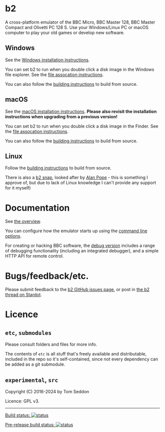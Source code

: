 # b2

A cross-platform emulator of the BBC Micro, BBC Master 128, BBC Master
Compact and Olivetti PC 128 S. Use your Windows/Linux PC or macOS
computer to play your old games or develop new software.

## Windows

See the
[Windows installation instructions](./doc/Installing-on-Windows.md).

You can set b2 to run when you double click a disk image in the
Windows file explorer. See the
[file assocation instructions](./doc/File-Association.md).

You can also follow the [building instructions](./doc/Building.md) to
build from source.

## macOS

See the [macOS installation instructions](./doc/Installing-on-OSX.md).
**Please also revisit the installation instructions when upgrading
from a previous version!**

You can set b2 to run when you double click a disk image in the
Finder. See the
[file assocation instructions](./doc/File-Association.md).

You can also follow the [building instructions](./doc/Building.md) to
build from source.

## Linux

Follow the [building instructions](./doc/Building.md) to
build from source.

There is also a [b2 snap](https://snapcraft.io/b2), looked after by
[Alan Pope](https://github.com/popey/b2-snap/) - this is something I
approve of, but due to lack of Linux knowledge I can't provide any
support for it myself)

# Documentation

See [the overview](./doc/Overview.md).

You can configure how the emulator starts up using the
[command line options](./doc/Command-Line.md).

For creating or hacking BBC software, the
[debug version](./doc/Debug-version.md) includes a range of debugging
functionality (including an integrated debugger), and a simple HTTP
API for remote control.

# Bugs/feedback/etc.

Please submit feedback to the
[b2 GitHub issues page](https://github.com/tom-seddon/b2/issues), or
post in
[the b2 thread on Stardot](https://stardot.org.uk/forums/viewtopic.php?f=4&t=13081).

# Licence

## `etc`, `submodules`

Please consult folders and files for more info.

The contents of `etc` is all stuff that's freely available and
distributable, included in the repo so it's self-contained, since not
every dependency can be added as a git submodule.

## `experimental`, `src`

Copyright (C) 2016-2024 by Tom Seddon

Licence: GPL v3.

-----

[Build status: ![status](https://ci.appveyor.com/api/projects/status/3sdnt3mh1r61h74y/branch/master?svg=true)](https://ci.appveyor.com/project/tom-seddon/b2/branch/master)

[Pre-release build status: ![status](https://ci.appveyor.com/api/projects/status/3sdnt3mh1r61h74y/branch/wip/master?svg=true)](https://ci.appveyor.com/project/tom-seddon/b2/branch/wip/master)

